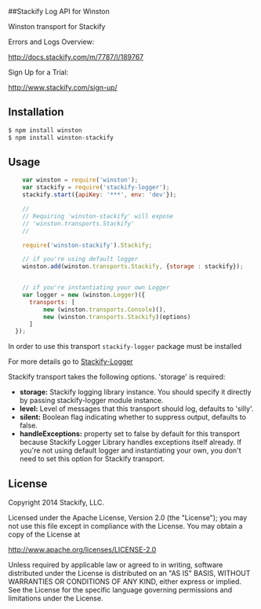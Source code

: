 ##Stackify Log API for Winston

Winston transport for Stackify

Errors and Logs Overview:

http://docs.stackify.com/m/7787/l/189767

Sign Up for a Trial:

http://www.stackify.com/sign-up/

## Installation
```bash
$ npm install winston
$ npm install winston-stackify
```

## Usage

``` js
    var winston = require('winston');
    var stackify = require('stackify-logger');
    stackify.start({apiKey: '***', env: 'dev'});

    //
    // Requiring 'winston-stackify' will expose 
    // 'winston.transports.Stackify'
    //

    require('winston-stackify').Stackify;

    // if you're using default logger
    winston.add(winston.transports.Stackify, {storage : stackify});


    // if you're instantiating your own Logger
    var logger = new (winston.Logger)({
      transports: [
          new (winston.transports.Console)(),
          new (winston.transports.Stackify)(options)
      ]
  });
```
In order to use this transport `stackify-logger` package must be installed

For more details go to [Stackify-Logger](https://github.com/stackify/stackify-log-nodejs)

Stackify transport takes the following options. 'storage' is required:
* __storage:__ Stackify logging library instance. You should specify it directly by passing stackify-logger module instance.
* __level:__ Level of messages that this transport should log, defaults to 'silly'.
* __silent:__ Boolean flag indicating whether to suppress output, defaults to false.
* __handleExceptions:__ property set to false by default for this transport because Stackify Logger Library handles exceptions itself already. If you're not using default logger and instantiating your own, you don't need to set this option for Stackify transport.

## License

Copyright 2014 Stackify, LLC.

Licensed under the Apache License, Version 2.0 (the "License");
you may not use this file except in compliance with the License.
You may obtain a copy of the License at

   http://www.apache.org/licenses/LICENSE-2.0

Unless required by applicable law or agreed to in writing, software
distributed under the License is distributed on an "AS IS" BASIS,
WITHOUT WARRANTIES OR CONDITIONS OF ANY KIND, either express or implied.
See the License for the specific language governing permissions and
limitations under the License.